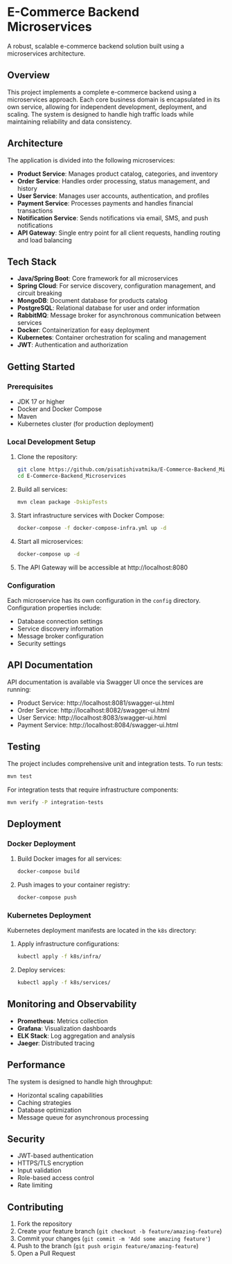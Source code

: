 # E-Commerce Backend Microservices

A robust, scalable e-commerce backend solution built using a microservices architecture.

## Overview

This project implements a complete e-commerce backend using a microservices approach. Each core business domain is encapsulated in its own service, allowing for independent development, deployment, and scaling. The system is designed to handle high traffic loads while maintaining reliability and data consistency.

## Architecture

The application is divided into the following microservices:

- **Product Service**: Manages product catalog, categories, and inventory
- **Order Service**: Handles order processing, status management, and history
- **User Service**: Manages user accounts, authentication, and profiles
- **Payment Service**: Processes payments and handles financial transactions
- **Notification Service**: Sends notifications via email, SMS, and push notifications
- **API Gateway**: Single entry point for all client requests, handling routing and load balancing

## Tech Stack

- **Java/Spring Boot**: Core framework for all microservices
- **Spring Cloud**: For service discovery, configuration management, and circuit breaking
- **MongoDB**: Document database for products catalog
- **PostgreSQL**: Relational database for user and order information
- **RabbitMQ**: Message broker for asynchronous communication between services
- **Docker**: Containerization for easy deployment
- **Kubernetes**: Container orchestration for scaling and management
- **JWT**: Authentication and authorization

## Getting Started

### Prerequisites

- JDK 17 or higher
- Docker and Docker Compose
- Maven
- Kubernetes cluster (for production deployment)

### Local Development Setup

1. Clone the repository:
   ```bash
   git clone https://github.com/pisatishivatmika/E-Commerce-Backend_Microservices.git
   cd E-Commerce-Backend_Microservices
   ```

2. Build all services:
   ```bash
   mvn clean package -DskipTests
   ```

3. Start infrastructure services with Docker Compose:
   ```bash
   docker-compose -f docker-compose-infra.yml up -d
   ```

4. Start all microservices:
   ```bash
   docker-compose up -d
   ```

5. The API Gateway will be accessible at http://localhost:8080

### Configuration

Each microservice has its own configuration in the `config` directory. Configuration properties include:

- Database connection settings
- Service discovery information
- Message broker configuration
- Security settings

## API Documentation

API documentation is available via Swagger UI once the services are running:

- Product Service: http://localhost:8081/swagger-ui.html
- Order Service: http://localhost:8082/swagger-ui.html
- User Service: http://localhost:8083/swagger-ui.html
- Payment Service: http://localhost:8084/swagger-ui.html

## Testing

The project includes comprehensive unit and integration tests. To run tests:

```bash
mvn test
```

For integration tests that require infrastructure components:

```bash
mvn verify -P integration-tests
```

## Deployment

### Docker Deployment

1. Build Docker images for all services:
   ```bash
   docker-compose build
   ```

2. Push images to your container registry:
   ```bash
   docker-compose push
   ```

### Kubernetes Deployment

Kubernetes deployment manifests are located in the `k8s` directory:

1. Apply infrastructure configurations:
   ```bash
   kubectl apply -f k8s/infra/
   ```

2. Deploy services:
   ```bash
   kubectl apply -f k8s/services/
   ```

## Monitoring and Observability

- **Prometheus**: Metrics collection
- **Grafana**: Visualization dashboards
- **ELK Stack**: Log aggregation and analysis
- **Jaeger**: Distributed tracing

## Performance

The system is designed to handle high throughput:

- Horizontal scaling capabilities
- Caching strategies
- Database optimization
- Message queue for asynchronous processing

## Security

- JWT-based authentication
- HTTPS/TLS encryption
- Input validation
- Role-based access control
- Rate limiting

## Contributing

1. Fork the repository
2. Create your feature branch (`git checkout -b feature/amazing-feature`)
3. Commit your changes (`git commit -m 'Add some amazing feature'`)
4. Push to the branch (`git push origin feature/amazing-feature`)
5. Open a Pull Request

